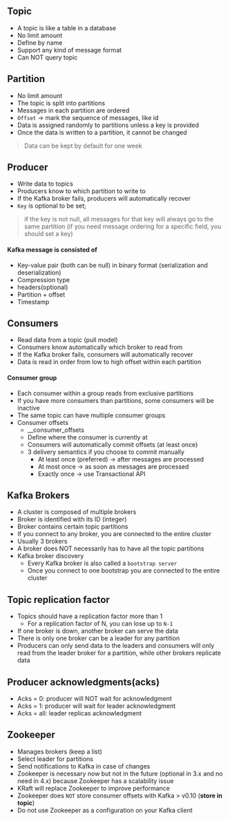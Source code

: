 ## Topic
- A topic is like a table in a database
- No limit amount
- Define by name
- Support any kind of message format
- Can NOT query topic

## Partition
- No limit amount
- The topic is split into partitions
- Messages in each partition are ordered
- `Offset` -> mark the sequence of messages, like id
- Data is assigned randomly to partitions unless a key is provided
- Once the data is written to a partition, it cannot be changed
>Data can be kept by default for one week

## Producer
- Write data to topics
- Producers know to which partition to write to
- If the Kafka broker fails, producers will automatically recover
- `Key` is optional to be set; 
>if the key is not null, all messages for that key will always go to the same partition 
>(if you need message ordering for a specific field, you should set a key)

#### Kafka message is consisted of
- Key-value pair (both can be null) in binary format (serialization and deserialization)
- Compression type
- headers(optional)
- Partition + offset
- Timestamp 

## Consumers
- Read data from a topic (pull model)
- Consumers know automatically which broker to read from
- If the Kafka broker fails, consumers will automatically recover
- Data is read in order from low to high offset within each partition

#### Consumer group
- Each consumer within a group reads from exclusive partitions
- If you have more consumers than partitions, some consumers will be inactive
- The same topic can have multiple consumer groups
- Consumer offsets
  - __consumer_offsets
  - Define where the consumer is currently at
  - Consumers will automatically commit offsets (at least once)
  - 3 delivery semantics if you choose to commit manually
    - At least once (preferred) -> after messages are processed
    - At most once -> as soon as messages are processed
    - Exactly once -> use Transactional API

## Kafka Brokers
- A cluster is composed of multiple brokers
- Broker is identified with its ID (integer)
- Broker contains certain topic partitions
- If you connect to any broker, you are connected to the entire cluster
- Usually 3 brokers
- A broker does NOT necessarily has to have all the topic partitions
- Kafka broker discovery
  - Every Kafka broker is also called a `bootstrap server`
  - Once you connect to one bootstrap you are connected to the entire cluster


## Topic replication factor
- Topics should have a replication factor more than 1
  - For a replication factor of N, you can lose up to `N-1` 
- If one broker is down, another broker can serve the data
- There is only one broker can be a leader for any partition
- Producers can only send data to the leaders and consumers will only read from the leader broker for a partition, while other brokers replicate data


## Producer acknowledgments(acks)
- Acks = 0: producer will NOT wait for acknowledgment
- Acks = 1: producer will wait for leader acknowledgment
- Acks = all: leader replicas acknowledgment


## Zookeeper
- Manages brokers (keep a list)
- Select leader for partitions
- Send notifications to Kafka in case of changes
- Zookeeper is necessary now but not in the future (optional in 3.x and no need in 4.x) because Zookeeper has a scalability issue
- KRaft will replace Zookeeper to improve performance
- Zookeeper does `NOT` store consumer offsets with Kafka > v0.10 (**store in topic**)
- Do not use Zookeeper as a configuration on your Kafka client
